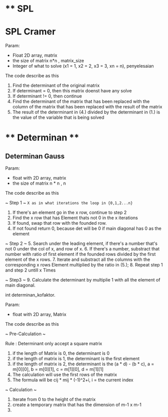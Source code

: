 # ** SPL

# SPL Cramer
Param:
- Float 2D array, matrix
- the size of matrix n*n , matrix_size
- Integer of what to solve (x1 = 1, x2 = 2, x3 = 3, xn = n), penyelesaian

The code describe as this

1. Find the determinant of the original matrix
2. If determinant = 0, then this matrix doenst have any solve
3. If determinant != 0, then continue
4. Find the determinant of the matrix that has been replaced with the column of the matrix that has been replaced with the result of the matrix
5. The result of the determinant in (4.) divided by the determinant in (1.) is the value of the variable that is being solved


# ** Determinan **
## Determinan Gauss

Param:
- float with 2D array, matrix
- the size of matrix n * n , n

The code describe as this

~ Step 1 ~
` X as in what iterations the loop in {0,1,2...n} `

1. If there's an element go in the x row, continue to step 2
2. Find the x row that has Element thats not 0 in the x iterations
3. If found, swap that row with the founded row.
4. If not found return 0, because det will be 0 if main diagonal has 0 as the element

~ Step 2 ~
5. Search under the leading element, if there's a number that's not 0 under the col of x, and row of x.
6. If there's a number, substract that number with ratio of first element if the founded rows divided by the first element of the x rows.
7. Iterate and substract all the columns with the corresponding x rows Element multiplied by the ratio in (5.); 
8. Repeat step 1 and step 2 untill x Times

~ Step3 ~
9. Calculate the determinant by multiplie 1 with all the element of main diagonal.


int determinan_kofaktor.

Param:
- float with 2D array, Matrix

The code describe as this

~ Pre-Calculation ~

Rule : Determinant only accept a square matrix
1. if the length of Matrix is 0, the determinant is 0
2. if the length of matrix is 1, the determinant is the first element
3. if the length of matrix is 2, the determinant is the (a * d) - (b * c), a = m[0][0], b = m[0][1], c = m[1][0], d = m[1][1]
4. The calculation will use the first rows of the matrix
5. The formula will be cij * mij * (-1)^2+i, i = the current index

~ Calculation ~
1. Iterate from 0 to the height of the matrix
2. create a temporary matrix that has the dimension of m-1 x m-1
3. 